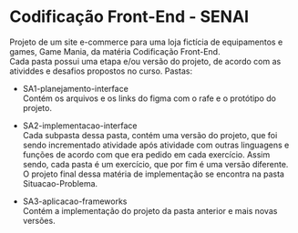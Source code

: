 # Codificação Front-End - SENAI

Projeto de um site e-commerce para uma loja fictícia de equipamentos e games, Game Mania, da matéria Codificação Front-End.
<br> Cada pasta possui uma etapa e/ou versão do projeto, de acordo com as atividdes e desafios propostos no curso.
Pastas:

* SA1-planejamento-interface <br>
Contém os arquivos e os links do figma com o rafe e o protótipo do projeto.

* SA2-implementacao-interface <br>
Cada subpasta dessa pasta, contém uma versão do projeto, que foi sendo incrementado atividade após atividade com outras linguagens e funções de acordo com que era pedido em cada exercício.
Assim sendo, cada pasta é um exercício, que por fim é uma versão diferente. O projeto final dessa matéria de implementação se encontra na pasta Situacao-Problema.

* SA3-aplicacao-frameworks <br>
Contém a implementação do projeto da pasta anterior e mais novas versões.
